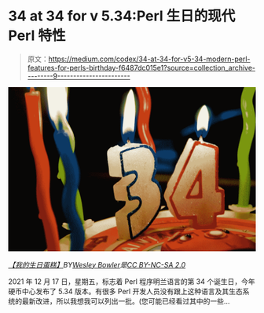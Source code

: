 # 34 at 34 for v 5.34:Perl 生日的现代 Perl 特性

> 原文：<https://medium.com/codex/34-at-34-for-v5-34-modern-perl-features-for-perls-birthday-f6487dc015e1?source=collection_archive---------9----------------------->

![](img/0ffa0505a4c3067f601ddc39876111dd.png)

[*【我的生日蛋糕】*](https://www.flickr.com/photos/93472573@N00/5372262156)*BY*[*Wesley Bowler*](https://www.flickr.com/photos/frosted_peppercorn/)*是*[*CC BY-NC-SA 2.0*](https://creativecommons.org/licenses/by-nc-sa/2.0/?ref=openverse&atype=html)

2021 年 12 月 17 日，星期五，标志着 Perl 程序明兰语言的第 34 个诞生日，今年硬币中心发布了 5.34 版本。有很多 Perl 开发人员没有跟上这种语言及其生态系统的最新改进，所以我想我可以列出一批。(您可能已经看过其中的一些…
